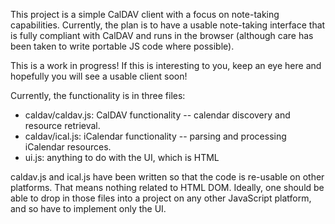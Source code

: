 This project is a simple CalDAV client with a focus on note-taking
capabilities. Currently, the plan is to have a usable note-taking
interface that is fully compliant with CalDAV and runs in the
browser (although care has been taken to write portable JS code where
possible).

This is a work in progress! If this is interesting to you, keep an
eye here and hopefully you will see a usable client soon!

Currently, the functionality is in three files:
* caldav/caldav.js: CalDAV functionality -- calendar discovery and
  resource retrieval.
* caldav/ical.js: iCalendar functionality -- parsing and processing
  iCalendar resources.
* ui.js: anything to do with the UI, which is HTML

caldav.js and ical.js have been written so that the code is re-usable
on other platforms. That means nothing related to HTML DOM. Ideally,
one should be able to drop in those files into a project on any other
JavaScript platform, and so have to implement only the UI.
